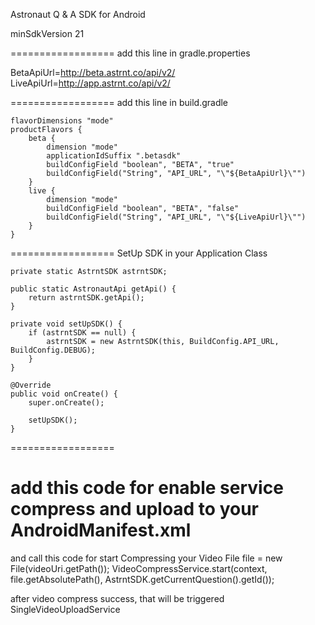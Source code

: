 Astronaut Q & A SDK for Android

minSdkVersion 21

==================
add this line in gradle.properties

BetaApiUrl=http://beta.astrnt.co/api/v2/
LiveApiUrl=http://app.astrnt.co/api/v2/

==================
add this line in build.gradle

    flavorDimensions "mode"
    productFlavors {
        beta {
            dimension "mode"
            applicationIdSuffix ".betasdk"
            buildConfigField "boolean", "BETA", "true"
            buildConfigField("String", "API_URL", "\"${BetaApiUrl}\"")
        }
        live {
            dimension "mode"
            buildConfigField "boolean", "BETA", "false"
            buildConfigField("String", "API_URL", "\"${LiveApiUrl}\"")
        }
    }

==================
SetUp SDK in your Application Class

    private static AstrntSDK astrntSDK;

    public static AstronautApi getApi() {
        return astrntSDK.getApi();
    }

    private void setUpSDK() {
        if (astrntSDK == null) {
            astrntSDK = new AstrntSDK(this, BuildConfig.API_URL, BuildConfig.DEBUG);
        }
    }

    @Override
    public void onCreate() {
        super.onCreate();

        setUpSDK();
    }
==================

add this code for enable service compress and upload to your AndroidManifest.xml
    <service android:name="co.astrnt.qasdk.videocompressor.services.VideoCompressService"/>
    <service android:name="co.astrnt.qasdk.upload.SingleVideoUploadService"/>
==================

and call this code for start Compressing your Video
    File file = new File(videoUri.getPath());
    VideoCompressService.start(context, file.getAbsolutePath(), AstrntSDK.getCurrentQuestion().getId());

after video compress success, that will be triggered SingleVideoUploadService
